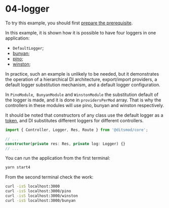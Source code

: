 # 04-logger

To try this example, you should first [prepare the prerequisite][1].

In this example, it is shown how it is possible to have four loggers in one application:

- `DefaultLogger`;
- [bunyan][6];
- [pino][7];
- [winston][5];

In practice, such an example is unlikely to be needed, but it demonstrates the operation of
a hierarchical DI architecture, export/import providers, a default logger substitution mechanism,
and a default logger configuration.

In `PinoModule`,` BunyanModule` and `WinstonModule` the substitution default of the logger is made,
and it is done in `providersPerMod` array. That is why the controllers in these modules will use
pino, bunyan and winston respectively.

It should be noted that constructors of any class use the default logger as a [token][104], and DI
substitutes different loggers for different controllers.

```ts
import { Controller, Logger, Res, Route } from '@ditsmod/core';

// ...
constructor(private res: Res, private log: Logger) {}
// ...
```

You can run the application from the first terminal:

```bash
yarn start4
```

From the second terminal check the work:

```bash
curl -isS localhost:3000
curl -isS localhost:3000/pino
curl -isS localhost:3000/winston
curl -isS localhost:3000/bunyan
```

[1]: ./prerequisite
[5]: https://github.com/winstonjs/winston
[6]: https://github.com/trentm/node-bunyan
[7]: https://github.com/pinojs/pino

[104]: ../core/dependency-injection#di-tokens
